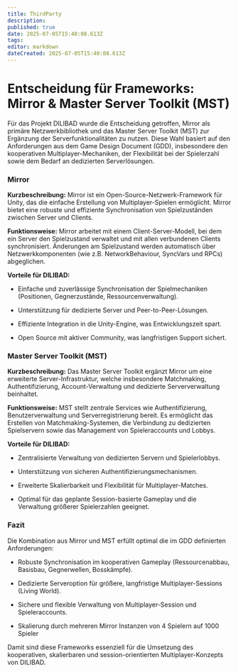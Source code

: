 ```yaml
---
title: ThirdParty
description: 
published: true
date: 2025-07-05T15:40:08.613Z
tags: 
editor: markdown
dateCreated: 2025-07-05T15:40:08.613Z
---
```


# Entscheidung für Frameworks: Mirror & Master Server Toolkit (MST)

Für das Projekt DILIBAD wurde die Entscheidung getroffen, Mirror als primäre Netzwerkbibliothek und das Master Server Toolkit (MST) zur Ergänzung der Serverfunktionalitäten zu nutzen. Diese Wahl basiert auf den Anforderungen aus dem Game Design Document (GDD), insbesondere den kooperativen Multiplayer-Mechaniken, der Flexibilität bei der Spielerzahl sowie dem Bedarf an dedizierten Serverlösungen.

### Mirror

**Kurzbeschreibung:** Mirror ist ein Open-Source-Netzwerk-Framework für Unity, das die einfache Erstellung von Multiplayer-Spielen ermöglicht. Mirror bietet eine robuste und effiziente Synchronisation von Spielzuständen zwischen Server und Clients.

**Funktionsweise:** Mirror arbeitet mit einem Client-Server-Modell, bei dem ein Server den Spielzustand verwaltet und mit allen verbundenen Clients synchronisiert. Änderungen am Spielzustand werden automatisch über Netzwerkkomponenten (wie z.B. NetworkBehaviour, SyncVars und RPCs) abgeglichen.

**Vorteile für DILIBAD:**

- Einfache und zuverlässige Synchronisation der Spielmechaniken (Positionen, Gegnerzustände, Ressourcenverwaltung).
    
- Unterstützung für dedizierte Server und Peer-to-Peer-Lösungen.
    
- Effiziente Integration in die Unity-Engine, was Entwicklungszeit spart.
    
- Open Source mit aktiver Community, was langfristigen Support sichert.
    

### Master Server Toolkit (MST)

**Kurzbeschreibung:** Das Master Server Toolkit ergänzt Mirror um eine erweiterte Server-Infrastruktur, welche insbesondere Matchmaking, Authentifizierung, Account-Verwaltung und dedizierte Serververwaltung beinhaltet.

**Funktionsweise:** MST stellt zentrale Services wie Authentifizierung, Benutzerverwaltung und Serverregistrierung bereit. Es ermöglicht das Erstellen von Matchmaking-Systemen, die Verbindung zu dedizierten Spielservern sowie das Management von Spieleraccounts und Lobbys.

**Vorteile für DILIBAD:**

- Zentralisierte Verwaltung von dedizierten Servern und Spielerlobbys.
    
- Unterstützung von sicheren Authentifizierungsmechanismen.
    
- Erweiterte Skalierbarkeit und Flexibilität für Multiplayer-Matches.
    
- Optimal für das geplante Session-basierte Gameplay und die Verwaltung größerer Spielerzahlen geeignet.
    

### Fazit

Die Kombination aus Mirror und MST erfüllt optimal die im GDD definierten Anforderungen:

- Robuste Synchronisation im kooperativen Gameplay (Ressourcenabbau, Basisbau, Gegnerwellen, Bosskämpfe).
    
- Dedizierte Serveroption für größere, langfristige Multiplayer-Sessions (Living World).
    
- Sichere und flexible Verwaltung von Multiplayer-Session und Spieleraccounts.
    
- Skalierung durch mehreren Mirror Instanzen von 4 Spielern auf 1000 Spieler
    
Damit sind diese Frameworks essenziell für die Umsetzung des kooperativen, skalierbaren und session-orientierten Multiplayer-Konzepts von DILIBAD.

